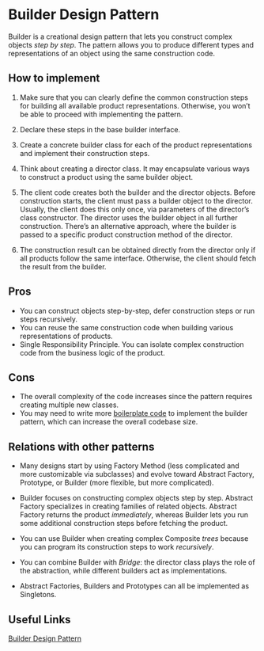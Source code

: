 # Builder Design Pattern

Builder is a creational design pattern that lets you construct complex objects *step by step*. The pattern allows you to produce different types and representations of an object using the same construction code.

## How to implement

1. Make sure that you can clearly define the common construction steps for building all available product representations. Otherwise, you won’t be able to proceed with implementing the pattern.

1. Declare these steps in the base builder interface.

1. Create a concrete builder class for each of the product representations and implement their construction steps.

1. Think about creating a director class. It may encapsulate various ways to construct a product using the same builder object.

1. The client code creates both the builder and the director objects. Before construction starts, the client must pass a builder object to the director. Usually, the client does this only once, via parameters of the director’s class constructor. The director uses the builder object in all further construction. There’s an alternative approach, where the builder is passed to a specific product construction method of the director.

1. The construction result can be obtained directly from the director only if all products follow the same interface. Otherwise, the client should fetch the result from the builder.

## Pros

- You can construct objects step-by-step, defer construction steps or run steps recursively.
- You can reuse the same construction code when building various representations of products.
- Single Responsibility Principle. You can isolate complex construction code from the business logic of the product.

## Cons

- The overall complexity of the code increases since the pattern requires creating multiple new classes.
- You may need to write more [boilerplate code](https://en.wikipedia.org/wiki/Boilerplate_code) to implement the builder pattern, which can increase the overall codebase size.

## Relations with other patterns

- Many designs start by using Factory Method (less complicated and more customizable via subclasses) and evolve toward Abstract Factory, Prototype, or Builder (more flexible, but more complicated).

- Builder focuses on constructing complex objects step by step. Abstract Factory specializes in creating families of related objects. Abstract Factory returns the product *immediately*, whereas Builder lets you run some additional construction steps before fetching the product.

- You can use Builder when creating complex Composite *trees* because you can program its construction steps to work *recursively*.

- You can combine Builder with *Bridge*: the director class plays the role of the abstraction, while different builders act as implementations.

- Abstract Factories, Builders and Prototypes can all be implemented as Singletons.

## Useful Links

[Builder Design Pattern](https://refactoring.guru/design-patterns/builder)
